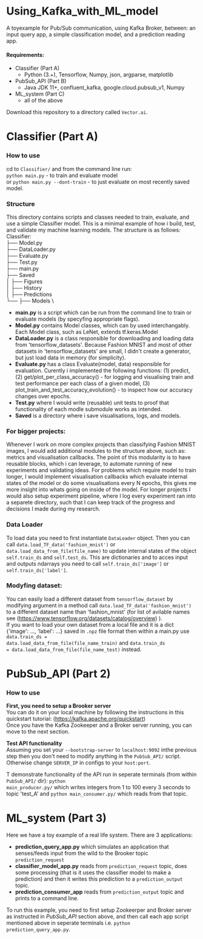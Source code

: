# Using_Kafka_with_ML_model
A toyexample for Pub/Sub communication, using Kafka Broker, between: an input query app, a simple classification model, and a prediction reading app.

#### Requirements:
* Classifier (Part A)
  * Python (3.+), Tensorflow, Numpy, json, argparse, matplotlib
* PubSub_API (Part B)
  * Java JDK 11+, confluent_kafka, google.cloud.pubsub_v1, Numpy
* ML_system (Part C)
  * all of the above   

Download this repository to a directory called <code>Vector.ai</code>.

# Classifier (Part A)
### How to use
cd to <code>Classifier/</code>  and from the command line run: \
<code>python main.py</code> - to train and evaluate model \
or <code>python main.py --dont-train</code> - to just evaluate on most recently saved model. 
### Structure
This directory contains scripts and classes needed to train, evaluate, and use a simple Classifier model. This is a minimal example of how i build, test, and validate my machine learning models. The structure is as follows: \
Classifier: \
├── Model.py \
├── DataLoader.py \
├── Evaluate.py \
├── Test.py \
├── main.py \
├── Saved \
│   ├── Figures \
│   ├── History \
│   ├── Predictions \
└── ├── Models \
 * **main.py** is a script which can be run from the command line to train or evaluate models (by specyfing appropriate flags).
 * **Model.py** contains Model classes, which can by used interchangably. Each Model class, such as LeNet, extends tf.keras.Model
 * **DataLoader.py** is a class responsible for downloading and loading data from 'tensorflow_datasets'. Because Fashion MNIST and most of other datasets in 'tensorflow_datasets' are small, I didn't create a generator, but just load data in memory (for simplicity).
 * **Evaluate.py** has a class Evaluate(model, data) responsible for evaluation. Curently i implemented the following functions: (1) predict, (2) get/plot_per_class_accuracy() - for logging and visualising train and test performance per each class of a given model, (3) plot_train_and_test_accuracy_evolution() - to inspect how our accuracy changes over epochs.
 * **Test.py** where I would write (reusable) unit tests to proof that functionality of each modle submodule works as intended.
 * **Saved** is a directory where i save visualisations, logs, and models. 

### For bigger projects:
Whenever I work on more complex projects than classifying Fashion MNIST images, I would add additional modules to the structure above, such as: metrics and visualisation callbacks.  The point of this modularity is to have reusable blocks, which i can leverage, to automate running of new experiments and validating ideas. For problems which require model to train longer, I would implement visualisation callbacks which evaluate internal states of the model or do some visualisations every N epochs, this gives me more insight into whats going on inside of the model. For longer projects I would also setup experiment pipeline, where I log every experiment ran into a separete directory, such that I can keep track of the progress and decisions I made during my research.

### Data Loader
To load data you need to first instantiate <code>DataLoader</code> object. Then you can call <code>data.load_TF_data('fashion_mnist')</code> or <code>data.load_data_from_file(file_name)</code> to update internal states of the object <code>self.train_ds</code> and <code>self.test_ds</code>. This are dictionaries and to acces input and outputs ndarrays you need to call <code>self.train_ds['image']</code> or <code>self.train_ds['label']</code>.

### Modyfing dataset:
You can easily load a different dataset from <code>tensorflow_dataset</code> by modifying argument in a method call <code>data.load_TF_data('fashion_mnist')</code> to a different dataset name than 'fashion_mnist' (for list of avilable names see (https://www.tensorflow.org/datasets/catalog/overview) ). \
If you want to load your own dataset from a local file and it is a dict {'image': ..., 'label': ...} saved in <code>.npz</code> file format then within a main.py use <code>data.train_ds = data.load_data_from_file(file_name_train)</code> and <code>data.train_ds = data.load_data_from_file(file_name_test)</code> instead.


# PubSub_API (Part 2)

### How to use
**First, you need to setup a Brooker server** \
You can do it on your local machine by following the instructions in this quickstart tutorial: (https://kafka.apache.org/quickstart) \
Once you have the Kafka Zookeeper and a Broker server running, you can move to the next section.

**Test API functionality** \
Assuming you set your <code>--bootstrap-server</code> to <code>localhost:9092</code> inthe previous step then you don't need to modify anything in the <code>PubSub_API/</code> script. Otherwise change <code>SERVER_IP</code> in configs to your <code>host:port</code>.
  
T demonstrate functionality of the API run in seperate terminals (from within <code>PubSub_API/</code> dir): <code>python main_producer.py/</code> which writes integers from 1 to 100 every 3 seconds to topic 'test_A' and <code>python main_consumer.py/</code> which reads from that topic.

# ML_system (Part 3)
Here we have a toy example of a real life system. There are 3 applications:
* **prediction_query_app.py** which simulates an application that senses/feeds input from the wild to the Brooker topic <code>prediction_request</code>
* **classifier_model_app.py** reads from <code>prediction_request</code> topic, does some processing (that is it uses the classifier model to make a prediction) and then it writes this prediction to a <code>prediction_output</code> topic. 
* **prediction_consumer_app** reads from <code>prediction_output</code> topic and prints to a command line.

To run this example, you need to first setup Zookeerper and Broker server as instructed in *PubSub_API* section above, and then call each app script mentioned above in seperate terminals i.e. <code>python prediction_query_app.py</code>.

 
